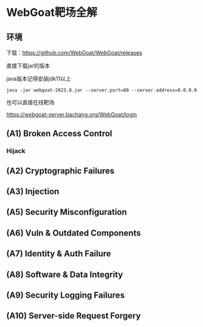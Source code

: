 # WebGoat靶场全解

## 环境

下载：https://github.com/WebGoat/WebGoat/releases

直接下载jar的版本

java版本记得安装jdk11以上

```
java -jar webgoat-2023.8.jar --server.port=80 --server.address=0.0.0.0
```



也可以直接在线靶场

https://webgoat-server.bachang.org/WebGoat/login



## (A1) Broken Access Control

### Hijack

## (A2) Cryptographic Failures

## (A3) Injection

## (A5) Security Misconfiguration

## (A6) Vuln & Outdated Components

## (A7) Identity & Auth Failure

## (A8) Software & Data Integrity

## (A9) Security Logging Failures

## (A10) Server-side Request Forgery

